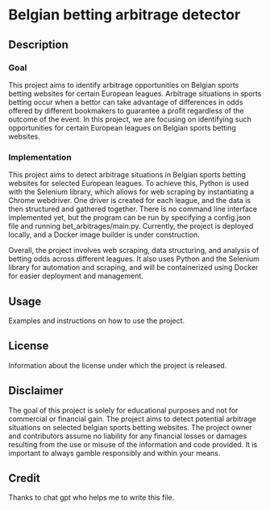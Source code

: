 
# Belgian betting arbitrage detector

## Description

### Goal
This project aims to identify arbitrage opportunities on Belgian sports betting websites for certain European leagues. Arbitrage situations in sports betting occur when a bettor can take advantage of differences in odds offered by different bookmakers to guarantee a profit regardless of the outcome of the event. In this project, we are focusing on identifying such opportunities for certain European leagues on Belgian sports betting websites.
### Implementation
This project aims to detect arbitrage situations in Belgian sports betting websites for selected European leagues. To achieve this, Python is used with the Selenium library, which allows for web scraping by instantiating a Chrome webdriver. One driver is created for each league, and the data is then structured and gathered together. There is no command line interface implemented yet, but the program can be run by specifying a config.json file and running bet_arbitrages/main.py. Currently, the project is deployed locally, and a Docker image builder is under construction.

Overall, the project involves web scraping, data structuring, and analysis of betting odds across different leagues. It also uses Python and the Selenium library for automation and scraping, and will be containerized using Docker for easier deployment and management. 

## Usage
Examples and instructions on how to use the project.


## License
Information about the license under which the project is released.

## Disclaimer
The goal of this project is solely for educational purposes and not for commercial or financial gain. The project aims to detect potential arbitrage situations on selected belgian sports betting websites. The project owner and contributors assume no liability for any financial losses or damages resulting from the use or misuse of the information and code provided. It is important to always gamble responsibly and within your means.

## Credit
Thanks to chat gpt who helps me to write this file.
